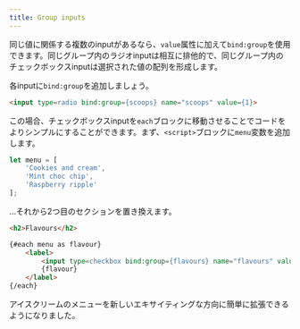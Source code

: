 ```yaml
---
title: Group inputs
---
```


同じ値に関係する複数のinputがあるなら、`value`属性に加えて`bind:group`を使用できます。同じグループ内のラジオinputは相互に排他的で、同じグループ内のチェックボックスinputは選択された値の配列を形成します。 

各inputに`bind:group`を追加しましょう。

```html
<input type=radio bind:group={scoops} name="scoops" value={1}>
```

この場合、チェックボックスinputを`each`ブロックに移動させることでコードをよりシンプルにすることができます。まず、`<script>`ブロックに`menu`変数を追加します。

```js
let menu = [
	'Cookies and cream',
	'Mint choc chip',
	'Raspberry ripple'
];
```

…それから2つ目のセクションを置き換えます。

```html
<h2>Flavours</h2>

{#each menu as flavour}
	<label>
		<input type=checkbox bind:group={flavours} name="flavours" value={flavour}>
		{flavour}
	</label>
{/each}
```

アイスクリームのメニューを新しいエキサイティングな方向に簡単に拡張できるようになりました。
